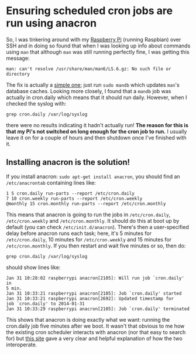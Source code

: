 # Ensuring scheduled cron jobs are run using anacron


So, I was tinkering around with my [Raspberry
Pi](http://raspberrypi.org) (running Raspbian) over SSH and in doing so
found that when I was looking up info about commands using
`man`
that although
`man`
was still running perfectly fine, I was getting this
message:

```text
man: can't resolve /usr/share/man/man6/LS.6.gz: No such file or
directory
```

The fix is actually a [simple
one](http://ubuntuforums.org/showthread.php?t=1813609); just run
`sudo mandb` which updates `man`'s
database caches. Looking more closely, I found that a `mandb`
job was actually in cron.daily which means that it should run daily.
However, when I checked the syslog with:

```
grep cron.daily /var/log/syslog
```

there were no results indicating it hadn't actually run! **The reason
for this is that my Pi's not switched on long enough for the cron job to
run.** I usually leave it on for a couple of hours and then shutdown
once I've finished with it.

## Installing anacron is the solution!

If you install anacron:
`sudo apt-get
install anacron`, you should find an
`/etc/anacrontab`
containing lines like:

```shell
1 5 cron.daily run-parts --report /etc/cron.daily
7 10 cron.weekly run-parts --report /etc/cron.weekly
@monthly 15 cron.monthly run-parts --report /etc/cron.monthly
```

This means that anacron is going to run the jobs in
`/etc/cron.daily`, `/etc/cron.weekly` and `/etc/cron.monthly`.
It should do this at boot up by default (you can check `/etc/init.d/anacron`).
There's then a user-specified delay before anacron runs each task; here,
it's 5 minutes for `/etc/cron.daily`, 10 minutes for `/etc/cron.weekly`
and 15 minutes for `/etc/cron.monthly`.
If you then restart and wait five minutes or so, then do:

```shell
grep cron.daily /var/log/syslog
```

should show lines like:

```text
Jan 31 10:28:02 raspberrypi anacron[2105]: Will run job `cron.daily' in
5 min.
Jan 31 10:33:21 raspberrypi anacron[2105]: Job `cron.daily' started
Jan 31 10:33:21 raspberrypi anacron[2692]: Updated timestamp for
job `cron.daily' to 2014-01-31
Jan 31 10:33:29 raspberrypi anacron[2105]: Job `cron.daily' terminated
```

This shows that anacron is doing exactly what we want: running the
cron.daily job five minutes after we boot. It wasn't that obvious to me
how the existing cron scheduler interacts with anacron (nor that easy to
search for) but [this
site](http://www.tuxradar.com/content/automate-linux-cron-and-anacron)
gave a very clear and helpful explanation of how the two interoperate.

